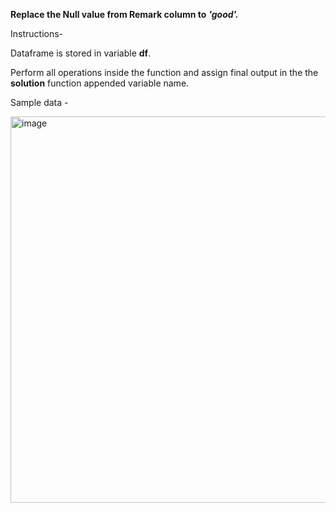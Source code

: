 **Replace the Null value from Remark column to** ***'good'.***


Instructions- 

Dataframe is stored in variable **df**.

Perform all operations inside the function and assign final output in the the **solution** function appended variable name.

Sample data - 

<img width="618" alt="image" src="https://user-images.githubusercontent.com/118887002/216410997-88b7b72b-7365-49a1-a8ec-a6596f77a38f.png">


